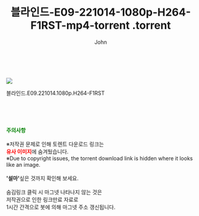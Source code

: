 ﻿---
layout: post
title:  "                   블라인드-E09-221014-1080p-H264-F1RST-mp4-torrent                .torrent"
author: John
categories: [ 드라마 ]
tags: [  ]
image: https://torrentrj58.com/uploadfile/full/e5676a69cbe441f9f63a18c2bc60ec22d8cf3c3e.jpg 
description: "                   블라인드-E09-221014-1080p-H264-F1RST-mp4-torrent                 torrent 정보 공유"
toc: true
toc_sticky: true
---

<br>
<p><img src="https://torrentrj58.com/uploadfile/full/e5676a69cbe441f9f63a18c2bc60ec22d8cf3c3e.jpg"/></p>
 블라인드.E09.221014.1080p.H264-F1RST  
    
<br><br><br>
<p data-ke-size="size16"><b><span style="color: green;">주의사항</span></b><br /><br />※저작권 문제로 인해 토렌트 다운로드 링크는<br /><b><span style="color: red;">유사 이미지</span></b>에 숨겨뒀습니다.<br />※Due to copyright issues, the torrent download link is hidden where it looks like an image.<br /><br /><b>'설마'</b>싶은 것까지 확인해 보세요.<br /><br />숨김링크 클릭 시 마그넷 나타나지 않는 것은<br />저작권으로 인한 링크만료 자료로<br />1시간 간격으로 봇에 의해 마그넷 주소 갱신됩니다.</p>
